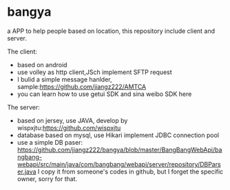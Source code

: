 # bangya
a APP to help people based on location, this repository include client and server. 

The client:
- based on android
- use volley as http client,JSch implement SFTP request
- I bulid a simple message hanlder, sample:https://github.com/jiangz222/AMTCA
- you can learn how to use getui SDK and sina weibo SDK here

The server:
- based on jersey, use JAVA, develop by wispxjtu:https://github.com/wispxjtu
- database based on mysql, use Hikari implement JDBC connection pool
- use a simple DB paser: https://github.com/jiangz222/bangya/blob/master/BangBangWebApi/bangbang-webapi/src/main/java/com/bangbang/webapi/server/repository/DBParser.java 
  I copy it from someone's codes in github, but I forget the specific owner, sorry for that.
